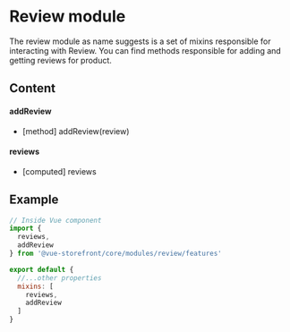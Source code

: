# Review module

The review module as name suggests is a set of mixins responsible for interacting with Review. You can find methods responsible for adding and getting reviews for product.

## Content

#### addReview
- [method] addReview(review)

#### reviews
- [computed] reviews

## Example

````javascript
// Inside Vue component
import {
  reviews,
  addReview
} from '@vue-storefront/core/modules/review/features'

export default {
  //...other properties
  mixins: [
    reviews,
    addReview
  ]
}
````

